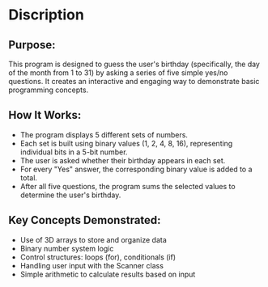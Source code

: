 # Discription
## Purpose:
This program is designed to guess the user's birthday (specifically, the day of the month from 1 to 31) by asking a series of five simple yes/no questions. 
It creates an interactive and engaging way to demonstrate basic programming concepts.
## How It Works:
- The program displays 5 different sets of numbers.
- Each set is built using binary values (1, 2, 4, 8, 16), representing individual bits in a 5-bit number.
- The user is asked whether their birthday appears in each set.
- For every "Yes" answer, the corresponding binary value is added to a total.
- After all five questions, the program sums the selected values to determine the user's birthday.
 ## Key Concepts Demonstrated:
- Use of 3D arrays to store and organize data
- Binary number system logic
- Control structures: loops (for), conditionals (if)
- Handling user input with the Scanner class
- Simple arithmetic to calculate results based on input
